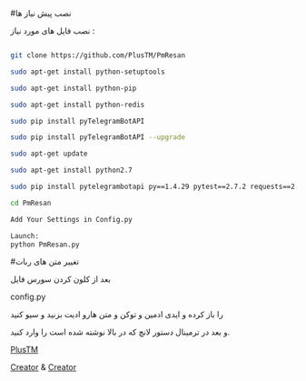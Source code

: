 
#نصب پیش نیاز ها

نصب فایل های مورد نیاز :

```sh

git clone https://github.com/PlusTM/PmResan

sudo apt-get install python-setuptools

sudo apt-get install python-pip

sudo apt-get install python-redis

sudo pip install pyTelegramBotAPI

sudo pip install pyTelegramBotAPI --upgrade

sudo apt-get update

sudo apt-get install python2.7

sudo pip install pytelegrambotapi py==1.4.29 pytest==2.7.2 requests==2.7.0 six==1.9.0 wheel==0.24.0

cd PmResan

Add Your Settings in Config.py

Launch:
python PmResan.py

```

#تغییر متن های ربات

بعد  از کلون کردن سورس فايل 

config.py

را باز کرده و ایدی ادمین و توکن و متن هارو ادیت بزنید و سیو کنید

و بعد در ترمینال دستور لانچ که در بالا نوشته شده است را وارد کنید.

[PlusTM](https://telegram.me/PlusTM)

[Creator](https://telegram.me/Civey2) & [Creator](https://telegram.me/Civey)

